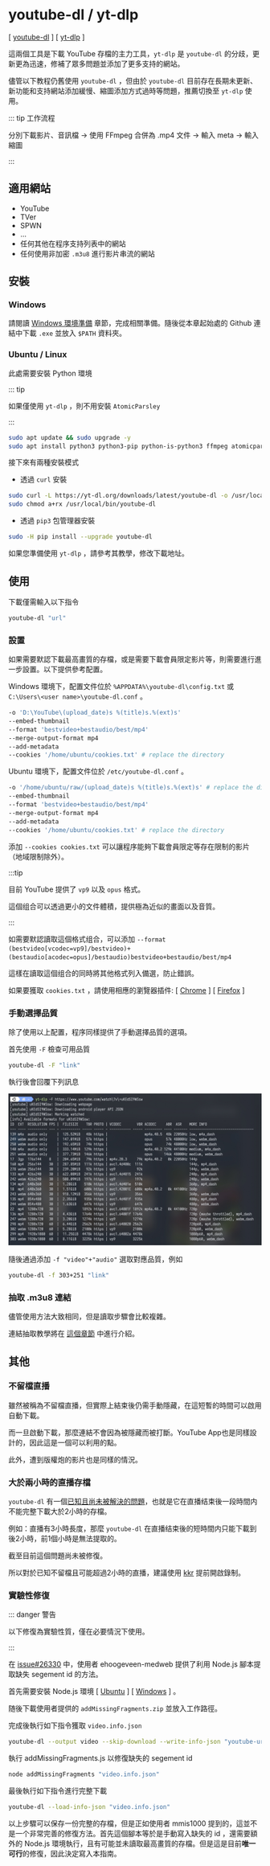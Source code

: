 # youtube-dl / yt-dlp

[ [youtube-dl](https://github.com/ytdl-org/youtube-dl) ] [ [yt-dlp](https://github.com/yt-dlp/yt-dlp) ]

這兩個工具是下載 YouTube 存檔的主力工具，`yt-dlp` 是 `youtube-dl` 的分歧，更新更為迅速，修補了眾多問題並添加了更多支持的網站。

儘管以下教程仍舊使用 `youtube-dl` ，但由於 `youtube-dl` 目前存在長期未更新、新功能和支持網站添加緩慢、縮圖添加方式過時等問題，推薦切換至 `yt-dlp` 使用。

::: tip 工作流程

分別下載影片、音訊檔 → 使用 FFmpeg 合併為 .mp4 文件 → 輸入 meta → 輸入縮圖

:::

## 適用網站

- YouTube
- TVer
- SPWN
- ...
- 任何其他在程序支持列表中的網站
- 任何使用非加密 `.m3u8` 進行影片串流的網站

## 安裝

### Windows

請閱讀 [Windows 環境準備](/zh/preparation/) 章節，完成相關準備。隨後從本章起始處的 Github 連結中下載 `.exe` 並放入 `$PATH` 資料夾。

### Ubuntu / Linux

此處需要安裝 Python 環境

::: tip

如果僅使用 `yt-dlp` ，則不用安裝 `AtomicParsley`

:::

```bash
sudo apt update && sudo upgrade -y
sudo apt install python3 python3-pip python-is-python3 ffmpeg atomicparsley
```

接下來有兩種安裝模式

- 透過 `curl` 安裝

```bash
sudo curl -L https://yt-dl.org/downloads/latest/youtube-dl -o /usr/local/bin/
sudo chmod a+rx /usr/local/bin/youtube-dl
```

- 透過 `pip3` 包管理器安裝

```bash
sudo -H pip install --upgrade youtube-dl
```

如果您準備使用 `yt-dlp` ，請參考其教學，修改下載地址。

## 使用

下載僅需輸入以下指令

```bash
youtube-dl "url"
```

### 設置

如果需要默認下載最高畫質的存檔，或是需要下載會員限定影片等，則需要進行進一步設置。以下提供參考配置。

Windows 環境下，配置文件位於 `%APPDATA%\youtube-dl\config.txt` 或 `C:\Users\<user name>\youtube-dl.conf` 。

```bash
-o 'D:\YouTube\(upload_date)s %(title)s.%(ext)s'
--embed-thumbnail
--format 'bestvideo+bestaudio/best/mp4'
--merge-output-format mp4
--add-metadata
--cookies '/home/ubuntu/cookies.txt' # replace the directory
```

Ubuntu 環境下，配置文件位於 `/etc/youtube-dl.conf` 。

```bash
-o '/home/ubuntu/raw/(upload_date)s %(title)s.%(ext)s' # replace the directory
--embed-thumbnail
--format 'bestvideo+bestaudio/best/mp4'
--merge-output-format mp4
--add-metadata
--cookies '/home/ubuntu/cookies.txt' # replace the directory
```

添加 `--cookies cookies.txt` 可以讓程序能夠下載會員限定等存在限制的影片（地域限制除外）。

:::tip

目前 YouTube 提供了 `vp9` 以及 `opus` 格式。

這個组合可以透過更小的文件體積，提供極為近似的畫面以及音質。

:::

如需要默認讀取這個格式组合，可以添加 `--format (bestvideo[vcodec=vp9]/bestvideo)+(bestaudio[acodec=opus]/bestaudio)bestvideo+bestaudio/best/mp4`

這樣在讀取這個组合的同時將其他格式列入備選，防止錯誤。

如果要獲取 `cookies.txt` ，請使用相應的瀏覽器插件: [ [Chrome](https://chrome.google.com/webstore/detail/get-cookiestxt/bgaddhkoddajcdgocldbbfleckgcbcid) ] [ [Firefox](https://addons.mozilla.org/en-US/firefox/addon/cookies-txt/) ]

### 手動選擇品質

除了使用以上配置，程序同樣提供了手動選擇品質的選項。

首先使用 `-F` 檢查可用品質

```bash
youtube-dl -F "link"
```

執行後會回覆下列訊息

![result](./youtube-dl-0001.jpg)

隨後通過添加 `-f "video"+"audio"` 選取對應品質，例如

```bash
youtube-dl -f 303+251 "link"
```

### 抽取 .m3u8 連結

儘管使用方法大致相同，但是讀取步驟會比較複雜。

連結抽取教學將在 [這個章節](/tools/m3u8/) 中進行介紹。

## 其他

### 不留檔直播

雖然被稱為不留檔直播，但實際上結束後仍需手動隱藏，在這短暫的時間可以啟用自動下載。

而一旦啟動下載，那麼連結不會因為被隱藏而被打斷。YouTube App也是同樣設計的，因此這是一個可以利用的點。

此外，遭到版權炮的影片也是同樣的情況。

### 大於兩小時的直播存檔

`youtube-dl` 有一個[已知且尚未被解決的問題](https://github.com/ytdl-org/youtube-dl/issues/26330)，也就是它在直播结束後一段時間内不能完整下載大於2小時的存檔。

例如：直播有3小時長度，那麼 `youtube-dl` 在直播结束後的短時間内只能下載到後2小時，前1個小時是無法提取的。

截至目前這個問題尚未被修復。

所以對於已知不留檔且可能超過2小時的直播，建議使用 [kkr](/tools/kkr/) 提前開啟錄制。

### 實驗性修復

::: danger 警告

以下修復為實驗性質，僅在必要情況下使用。

:::

在 [issue#26330](https://github.com/ytdl-org/youtube-dl/issues/26330#issuecomment-803654248) 中，使用者 ehoogeveen-medweb 提供了利用 Node.js 腳本提取缺失 segement id 的方法。

首先需要安裝 Node.js 環境 [ [Ubuntu](/zh-tw/preparation/#node-js) ] [ [Windows](/zh-tw/tools/kkr/#windows) ] 。

随後下載使用者提供的 `addMissingFragments.zip` 並放入工作路徑。

完成後執行如下指令獲取 `video.info.json`
```bash
youtube-dl --output video --skip-download --write-info-json "youtube-url"
```

執行 addMissingFragments.js 以修復缺失的 segement id
```bash
node addMissingFragments "video.info.json"
```

最後執行如下指令進行完整下載
```bash
youtube-dl --load-info-json "video.info.json"
```

以上步驟可以保存一份完整的存檔，但是正如使用者 mmis1000 提到的，這並不是一个非常完善的修復方法。首先這個腳本等於是手動寫入缺失的 id ，還需要額外的 Node.js 環境執行，且有可能並未讀取最高畫質的存檔。但是這是目前**唯一可行**的修復，因此決定寫入本指南。